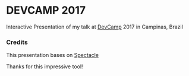# DEVCAMP 2017

Interactive Presentation of my talk at [DevCamp](http://www.devcamp.com.br/) 2017 in Campinas, Brazil

### Credits

This presentation bases on [Spectacle](http://formidable.com/open-source/spectacle/)

Thanks for this impressive tool!

